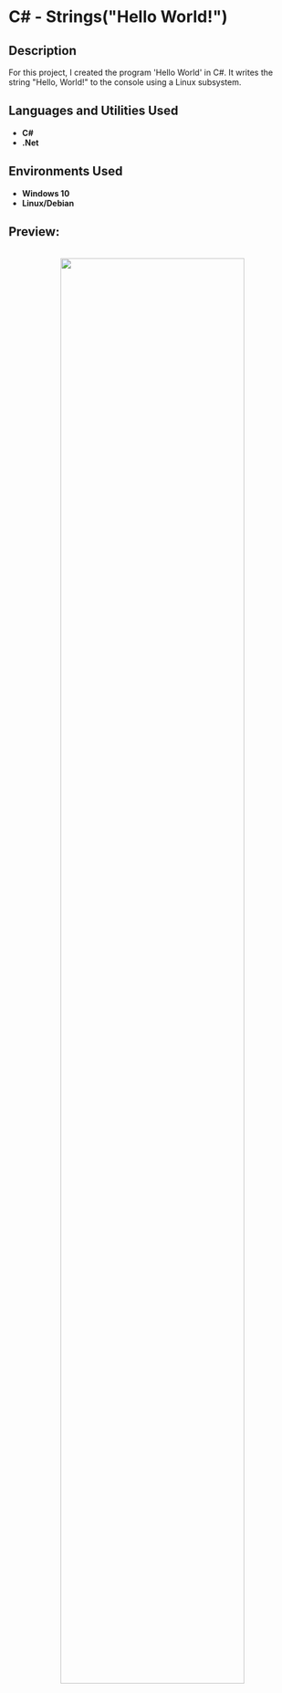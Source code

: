 <h1>C# - Strings("Hello World!")</h1>

<h2>Description</h2>
For this project, I created the program 'Hello World' in C#. It writes the string "Hello, World!" to the console using a Linux subsystem.
<br />


<h2>Languages and Utilities Used</h2>

- <b>C#</b>
- <b>.Net</b> 

<h2>Environments Used </h2>

- <b>Windows 10</b>
- <b>Linux/Debian</b>

<h2>Preview:</h2>

<p align="center">
<br/>
<img src="https://i.imgur.com/r3tPsoq.png" height="80%" width="80%" alt=""/>
<br />
<br />



</p>

<!--
 ```diff
- text in red
+ text in green
! text in orange
# text in gray
@@ text in purple (and bold)@@
```
--!>

